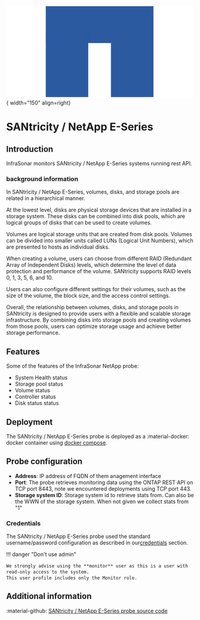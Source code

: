 ![NetApp-Probe](../../images/probe_netapp.png){ width="150" align=right}

# SANtricity / NetApp E-Series

## Introduction

InfraSonar monitors SANtricity / NetApp E-Series systems running rest API.

### background information 

In SANtricity / NetApp E-Series, volumes, disks, and storage pools are related in a hierarchical manner.

At the lowest level, disks are physical storage devices that are installed in a storage system. These disks can be combined into disk pools, which are logical groups of disks that can be used to create volumes.

Volumes are logical storage units that are created from disk pools. Volumes can be divided into smaller units called LUNs (Logical Unit Numbers), which are presented to hosts as individual disks.

When creating a volume, users can choose from different RAID (Redundant Array of Independent Disks) levels, which determine the level of data protection and performance of the volume. SANtricity supports RAID levels 0, 1, 3, 5, 6, and 10.

Users can also configure different settings for their volumes, such as the size of the volume, the block size, and the access control settings.

Overall, the relationship between volumes, disks, and storage pools in SANtricity is designed to provide users with a flexible and scalable storage infrastructure. By combining disks into storage pools and creating volumes from those pools, users can optimize storage usage and achieve better storage performance.

## Features

Some of the features of the InfraSonar NetApp probe:

* System Health status
* Storage pool status
* Volume status
* Controller status
* Disk status status


## Deployment

The SANtricity / NetApp E-Series probe is deployed as a :material-docker: docker container using [docker compose](appliance/docker_compose.md).

## Probe configuration

* **Address**: IP address of FQDN of them anagement interface
* **Port**: The probe retrieves monitoring data using the ONTAP REST API on TCP port 8443, note we encountered deployments using TCP port 443.
* **Storage system ID**: Storage system id to retrieve stats from. Can also be the WWN of the storage system. When not given we collect stats from "1"

### Credentials

The SANtricity / NetApp E-Series probe used the standard username/password configuration as described in our[credentials](appliance/credentials.md) section.

!!! danger "Don't use admin"

    We strongly advise using the **monitor** user as this is a user with read-only access to the system.
    This user profile includes only the Monitor role.

## Additional information

:material-github: [SANtricity / NetApp E-Series probe source code](https://github.com/infrasonar/santricity-probe)